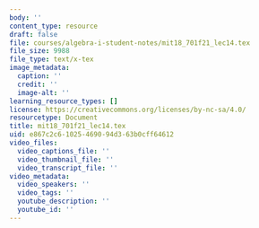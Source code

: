 ```yaml
---
body: ''
content_type: resource
draft: false
file: courses/algebra-i-student-notes/mit18_701f21_lec14.tex
file_size: 9988
file_type: text/x-tex
image_metadata:
  caption: ''
  credit: ''
  image-alt: ''
learning_resource_types: []
license: https://creativecommons.org/licenses/by-nc-sa/4.0/
resourcetype: Document
title: mit18_701f21_lec14.tex
uid: e867c2c6-1025-4690-94d3-63b0cff64612
video_files:
  video_captions_file: ''
  video_thumbnail_file: ''
  video_transcript_file: ''
video_metadata:
  video_speakers: ''
  video_tags: ''
  youtube_description: ''
  youtube_id: ''
---
```

